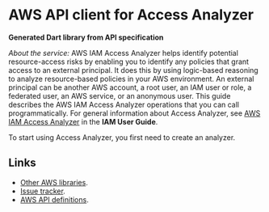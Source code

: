 # AWS API client for Access Analyzer

**Generated Dart library from API specification**

*About the service:*
AWS IAM Access Analyzer helps identify potential resource-access risks by
enabling you to identify any policies that grant access to an external
principal. It does this by using logic-based reasoning to analyze
resource-based policies in your AWS environment. An external principal can
be another AWS account, a root user, an IAM user or role, a federated user,
an AWS service, or an anonymous user. This guide describes the AWS IAM
Access Analyzer operations that you can call programmatically. For general
information about Access Analyzer, see <a
href="https://docs.aws.amazon.com/IAM/latest/UserGuide/what-is-access-analyzer.html">AWS
IAM Access Analyzer</a> in the <b>IAM User Guide</b>.

To start using Access Analyzer, you first need to create an analyzer.

## Links

- [Other AWS libraries](https://github.com/agilord/aws_client/tree/master/generated).
- [Issue tracker](https://github.com/agilord/aws_client/issues).
- [AWS API definitions](https://github.com/aws/aws-sdk-js/tree/master/apis).
